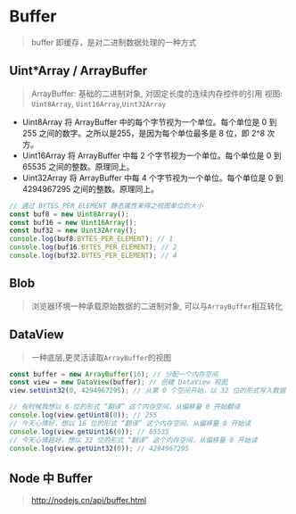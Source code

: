 # Buffer

> buffer 即缓存，是对二进制数据处理的一种方式

## Uint*Array / ArrayBuffer

> ArrayBuffer: 基础的二进制对象, 对固定长度的连续内存控件的引用
> 视图: `Uint8Array`, `Uint16Array`,`Uint32Array`

- Uint8Array 将 ArrayBuffer 中的每个字节视为一个单位。每个单位是 0 到 255 之间的数字。之所以是255，是因为每个单位最多是 8 位，即 2^8 次方。
- Uint16Array 将 ArrayBuffer 中每 2 个字节视为一个单位。每个单位是 0 到 65535 之间的整数。原理同上。
- Uint32Array 将 ArrayBuffer 中每 4 个字节视为一个单位。每个单位是 0 到 4294967295 之间的整数。原理同上。

```js
// 通过 BYTES_PER_ELEMENT 静态属性来得之视图单位的大小
const buf8 = new Uint8Array();
const buf16 = new Uint16Array();
const buf32 = new Uint32Array();
console.log(buf8.BYTES_PER_ELEMENT); // 1
console.log(buf16.BYTES_PER_ELEMENT); // 2
console.log(buf32.BYTES_PER_ELEMENT); // 4
```

## Blob

> 浏览器环境一种承载原始数据的二进制对象, 可以与`ArrayBuffer`相互转化

## DataView

> 一种底层,更灵活读取`ArrayBuffer`的视图

```js
const buffer = new ArrayBuffer(16); // 分配一个内存空间
const view = new DataView(buffer); // 创建 DataView 视图
view.setUint32(0, 4294967295); // 从第 0 个空间开始，以 32 位的形式写入数据

// 有时候我想以 8 位的形式 “翻译” 这个内存空间，从偏移量 0 开始翻译
console.log(view.getUint8(0)); // 255
// 今天心情好，想以 16 位的形式 “翻译” 这个内存空间，从偏移量 0 开始读
console.log(view.getUint16(0)); // 65535
// 今天心情超好，想以 32 位的形式 “翻译” 这个内存空间，从偏移量 0 开始读
console.log(view.getUint32(0)); // 4294967295
```

## Node 中 Buffer

> <http://nodejs.cn/api/buffer.html>
